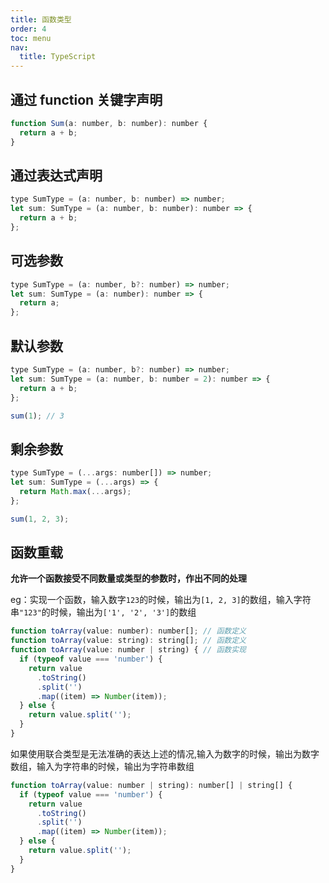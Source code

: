 ```yaml
---
title: 函数类型
order: 4
toc: menu
nav:
  title: TypeScript
---
```


## 通过 function 关键字声明

```javascript
function Sum(a: number, b: number): number {
  return a + b;
}
```

## 通过表达式声明

```javascript
type SumType = (a: number, b: number) => number;
let sum: SumType = (a: number, b: number): number => {
  return a + b;
};
```

## 可选参数

```javascript
type SumType = (a: number, b?: number) => number;
let sum: SumType = (a: number): number => {
  return a;
};
```

## 默认参数

```javascript
type SumType = (a: number, b?: number) => number;
let sum: SumType = (a: number, b: number = 2): number => {
  return a + b;
};

sum(1); // 3
```

## 剩余参数

```javascript
type SumType = (...args: number[]) => number;
let sum: SumType = (...args) => {
  return Math.max(...args);
};

sum(1, 2, 3);
```

## 函数重载

**允许一个函数接受不同数量或类型的参数时，作出不同的处理**

eg：实现一个函数，输入数字`123`的时候，输出为`[1, 2, 3]`的数组，输入字符串`"123"`的时候，输出为`['1', '2', '3']`的数组

```javascript
function toArray(value: number): number[]; // 函数定义
function toArray(value: string): string[]; // 函数定义
function toArray(value: number | string) { // 函数实现
  if (typeof value === 'number') {
    return value
      .toString()
      .split('')
      .map((item) => Number(item));
  } else {
    return value.split('');
  }
}
```

如果使用联合类型是无法准确的表达上述的情况,输入为数字的时候，输出为数字数组，输入为字符串的时候，输出为字符串数组

```javascript
function toArray(value: number | string): number[] | string[] {
  if (typeof value === 'number') {
    return value
      .toString()
      .split('')
      .map((item) => Number(item));
  } else {
    return value.split('');
  }
}
```
